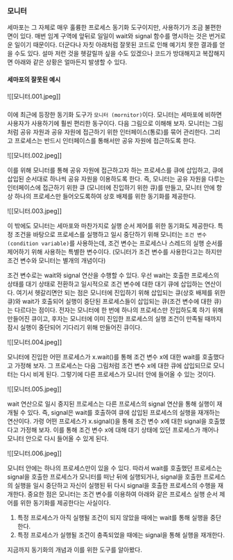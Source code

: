 ### 모니터
세마포는 그 자체로 매우 훌륭한 프로세스 동기화 도구이지만, 사용하기가 조금 불편한 면이 있다. 매번 임계 구역에 앞뒤로 일일이 wait와 signal 함수를 명시하는 것은 번거로운 일이기 때문이다. 더군다나 자칫 아래처럼 잘못된 코드로 인해 예기치 못한 결과를 얻을 수도 있다. 설마 저런 것을 헷갈릴까 싶을 수도 있겠으나 코드가 방대해지고 복잡해지면 아래와 같은 상황은 얼마든지 발생할 수 있다.

#### 세마포의 잘못된 예시
![[모니터.001.jpeg]]

###

이에 최근에 등장한 동기화 도구가 `모니터 (mornitor)`이다. 모니터는 세마포에 비하면 사용자가 사용하기에 훨씬 편리한 동구이다. 다음 그림으로 이해해 보자. 모니터는 그림처럼 공유 자원과 공유 자원에 접근하기 위한 인터페이스(통로)를 묶어 관리한다. 그리고 프로세스는 반드시 인터페이스를 통해서만 공유 자원에 접근하도록 한다.

![[모니터.002.jpeg]]

이를 위해 모니터를 통해 공유 자원에 접근하고자 하는 프로세스를 큐에 삽입하고, 큐에 삽입된 순서대로 하나씩 공유 자원을 이용하도록 한다. 즉, 모니터는 공유 자원을 다루는 인터페이스에 접근하기 위한 큐 (모니터에 진입하기 위한 큐)를 만들고, 모니터 안에 항상 하나의 프로세스만 들어오도록하여 상호 배제를 위한 동기화를 제공한다.

![[모니터.003.jpeg]]

이 밖에도 모니터는 세마포와 마찬가지로 실행 순서 제어를 위한 동기화도 제공한다. 특정 조건을 바탕으로 프로세스를 실행하고 일시 중단하기 위해 모니터는 `조건 변수(condition variable)`를 사용하는데, 조건 변수는 프로세스나 스레드의 실행 순서를 제어하기 위해 사용하는 특별한 변수이다. (모니터가 조건 변수를 사용한다고는 하지만 조건 변수와 모니터는 별개의 개념이다)

조건 변수로는 wait와 signal 연산을 수행할 수 있다. 우선 wait는 호출한 프로세스의 상태를 대기 상태로 전환하고 일시적으로 조건 변수에 대한 대기 큐에 삽입하는 연산이다. 여기서 헷갈리면안 되는 점은 모니터에 진입하기 위해 삽입되는 큐(상호 배제를 위한 큐)와 wait가 호출되어 실행이 중단된 프로세스들이 삽입되는 큐(조건 변수에 대한 큐)는 다르다는 점이다. 전자는 모니터에 한 번에 하나의 프로세스만 진입하도록 하기 위해 만들어진 큐이고, 후자는 모니터에 이미 진입한 프로세스의 실행 조건이 만족될 때까지 잠시 실행이 중단되어 기다리기 위해 만들어진 큐이다.

![[모니터.004.jpeg]]

모니터에 진입한 어떤 프로세스가 x.wait()를 통해 조건 변수 x에 대한 wait를 호출했다고 가정해 보자. 그 프로세스는 다음 그림처럼 조건 변수 x에 대한 큐에 삽입되므로 모니터는 다시 비게 된다. 그렇기에 다른 프로세스가 모니터 안에 들어올 수 있는 것이다.

![[모니터.005.jpeg]]

wait 연산으로 일시 중지된 프로세스는 다른 프로세스의 signal 연산을 통해 실행이 재개될 수 있다. 즉, signal은 wait를 호출하여 큐에 삽입된 프로세스의 실행을 재개하는 연산이다. 가령 어떤 프로세스가 x.signal()을 통해 조건 변수 x에 대한 signal을 호출했다고 가정해 보자. 이를 통해 조건 변수 x에 대해 대기 상태에 있던 프로세스가 깨어나 모니터 안으로 다시 들어올 수 있게 된다.

![[모니터.006.jpeg]]

모니터 안에는 하나의 프로세스만이 있을 수 있다. 따라서 wait를 호출했던 프로세스는 signal을 호출한 프로세스가 모니터를 떠난 뒤에 실행되거나, signal을 호출한 프로세스의 실행을 일시 중단하고 자신이 실행된 뒤 다시 signal을 호출한 프로세스의 수행을 재개한다. 중요한 점은 모니터는 조건 변수를 이용하여 아래와 같은 프로세스 실행 순서 제어를 위한 동기화를 제공한다는 사실이다.

1. 특정 프로세스가 아직 실행될 조건이 되지 않았을 때에는 wait를 통해 실행을 중단한다.
2. 특정 프로세스가 실행될 조건이 충족되었을 때에는 signal을 통해 실행을 재개한다.

지금까지 동기화의 개념과 이를 위한 도구를 알아봤다.